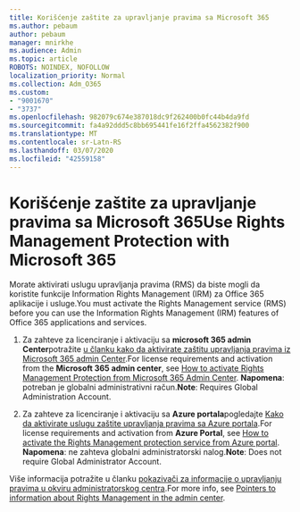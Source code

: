 ```yaml
---
title: Korišćenje zaštite za upravljanje pravima sa Microsoft 365
ms.author: pebaum
author: pebaum
manager: mnirkhe
ms.audience: Admin
ms.topic: article
ROBOTS: NOINDEX, NOFOLLOW
localization_priority: Normal
ms.collection: Adm_O365
ms.custom:
- "9001670"
- "3737"
ms.openlocfilehash: 982079c674e387018dc9f262400b0fc44b4da9fd
ms.sourcegitcommit: fa4a92ddd5c8bb695441fe16f2ffa4562382f900
ms.translationtype: MT
ms.contentlocale: sr-Latn-RS
ms.lasthandoff: 03/07/2020
ms.locfileid: "42559158"
---
```

# <a name="use-rights-management-protection-with-microsoft-365"></a><span data-ttu-id="2ea7d-102">Korišćenje zaštite za upravljanje pravima sa Microsoft 365</span><span class="sxs-lookup"><span data-stu-id="2ea7d-102">Use Rights Management Protection with Microsoft 365</span></span>

<span data-ttu-id="2ea7d-103">Morate aktivirati uslugu upravljanja pravima (RMS) da biste mogli da koristite funkcije Information Rights Management (IRM) za Office 365 aplikacije i usluge.</span><span class="sxs-lookup"><span data-stu-id="2ea7d-103">You must activate the Rights Management service (RMS) before you can use the Information Rights Management (IRM) features of Office 365 applications and services.</span></span>

1. <span data-ttu-id="2ea7d-104">Za zahteve za licenciranje i aktivaciju sa **microsoft 365 admin Center**potražite [u članku kako da aktivirate zaštitu upravljanja pravima iz Microsoft 365 admin Center](https://docs.microsoft.com/azure/information-protection/activate-office365).</span><span class="sxs-lookup"><span data-stu-id="2ea7d-104">For license requirements and activation from the **Microsoft 365 admin center**, see [How to activate Rights Management Protection from Microsoft 365 Admin Center](https://docs.microsoft.com/azure/information-protection/activate-office365).</span></span> <span data-ttu-id="2ea7d-105">**Napomena**: potreban je globalni administrativni račun.</span><span class="sxs-lookup"><span data-stu-id="2ea7d-105">**Note**: Requires Global Administration Account.</span></span>

2. <span data-ttu-id="2ea7d-106">Za zahteve za licenciranje i aktivaciju sa **Azure portala**pogledajte [Kako da aktivirate uslugu zaštite upravljanja pravima sa Azure portala](https://docs.microsoft.com/azure/information-protection/activate-azure).</span><span class="sxs-lookup"><span data-stu-id="2ea7d-106">For license requirements and activation from **Azure Portal**, see [How to activate the Rights Management protection service from Azure portal](https://docs.microsoft.com/azure/information-protection/activate-azure).</span></span> <span data-ttu-id="2ea7d-107">**Napomena**: ne zahteva globalni administratorski nalog.</span><span class="sxs-lookup"><span data-stu-id="2ea7d-107">**Note**: Does not require Global Administrator Account.</span></span>
 

<span data-ttu-id="2ea7d-108">Više informacija potražite u članku [pokazivači za informacije o upravljanju pravima u okviru administratorskog centra](https://docs.microsoft.com/office365/enterprise/activate-rms-in-office-365).</span><span class="sxs-lookup"><span data-stu-id="2ea7d-108">For more info, see [Pointers to information about Rights Management in the admin center](https://docs.microsoft.com/office365/enterprise/activate-rms-in-office-365).</span></span>
